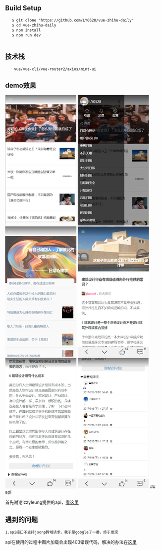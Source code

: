 
## Build Setup

``` 
   $ git clone "https://github.com/LY0528/vue-zhihu-daily"
   $ cd vue-zhihu-daily
   $ npm install
   $ npm run dev
 
```
## 技术栈
```
    vue/vue-cli/vue-router2/axios/mint-ui
```
## demo效果
<img src="https://github.com/LY0528/vue-zhihu-daily/raw/master/src/assets/img1.png" width="230" height="420">
<img src="https://github.com/LY0528/vue-zhihu-daily/raw/master/src/assets/img2.png" width="230" height="420">
<img src="https://github.com/LY0528/vue-zhihu-daily/raw/master/src/assets/img6.png" width="230" height="420">
<img src="https://github.com/LY0528/vue-zhihu-daily/raw/master/src/assets/img3.png" width="230" height="420">
<img src="https://github.com/LY0528/vue-zhihu-daily/raw/master/src/assets/img4.png" width="230" height="420">
<img src="https://github.com/LY0528/vue-zhihu-daily/raw/master/src/assets/img5.png" width="230" height="420">
## api

首先谢谢izzyleung提供的api，[看这里](https://github.com/izzyleung/ZhihuDailyPurify/wiki/%E7%9F%A5%E4%B9%8E%E6%97%A5%E6%8A%A5-API-%E5%88%86%E6%9E%90#1-%E5%90%AF%E5%8A%A8%E7%95%8C%E9%9D%A2%E5%9B%BE%E5%83%8F%E8%8E%B7%E5%8F%96)

## 遇到的问题
```
1.api接口不支持jsonp跨域请求，我于是google了一番，终于发现
```
api在使用的过程中图片加载会出现403错误代码，解决的办法在[这里](http://www.cnblogs.com/dongcanliang/p/6655061.html)